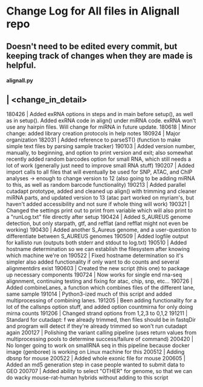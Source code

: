# Change Log for All files in Alignall repo 
## Doesn't need to be edited every commit, but keeping track of changes when they are made is helpful. 

#### alignall.py 
<date> | <change_in_detail>
------------------------------
180426 | Added exRNA options in steps and in main before setup(), as well as in setup().  Added exRNA code in align() under miRNA code.  exRNA won't use any hairpin files.  Will change for miRNA in future update.
180618 | Minor change: added library creation protocols in help notes
180924 | Major organization
182031 | Added reference to parseST() (function to make simple text files by parsing sample tracker)
190103 | Added version number, manually, to beginning, and option to print version and exit; also somewhat recently added random barcodes option for small RNA, which still needs a lot of work (generally just need to improve small RNA stuff)
190207 | Added import calls to all files that will eventually be used for SNP, ATAC, and ChIP analyses -> enough to change version to 12 (also going to be adding miRNA to this, as well as random barcode functionality)
190213 | Added parallel cutadapt prototype, added and cleaned up align() with trimming and cleaner miRNA parts, and updated version to 13 (atac part worked on myriam's, but haven't added accessibility and not sure if whole thing will work)
190321 | Changed the settings print out to print from variable which will also print to a "runLog.txt" file directly after setup
190424 | Added S_AUREUS genome detection, but only starpath, gtf, and refflat (and refflat might not even be working)
190430 | Added another S_Aureus genome, and a user-question to differentiate between S_AUREUS genomes
190509 | Added logfile output for kallisto run (outputs both stderr and stdout to log.txt)
190510 | Added hostname determination so we can establish the filesystem after knowing which machine we're on
190522 | Fixed hostname determination so it's simpler also added functionality if only want to do counts and several alignmentdirs exist
190603 | Created the new script (this one) to package up necessary components
190724 | Now works for single end rna-seq alignnment, continuing testing and fixing for atac, chip, snp, etc...
190726 | Added combineLanes, a function which combines files of the different lane, same sample
191014 | Python3-ized much of this script and added multiprocessing of combining lanes.
191205 | Been adding functionality for a lot of the callsnps option stuff, and added option countmirna for only doing mirna counts 
191206 | Changed strand options from 1,2,3 to 0,1,2
191211 | Standard for cutadapt: f we already trimmed, then files should be in fastqDir and program will detect if they're already trimmed so won't run cutadapt again
200127 | Polishing the variant calling pipeline (uses return values from multiprocessing pools to determine success/failure of command)
200420 | No longer going to work on smallRNA seq in this pipeline because docker image (genboree) is working on Linux machine for this
200512 | Adding dbsnp for mouse 
200522 | Added whole exonic file for mouse
200605 | Added an md5 generation step in case people wanted to submit data to GEO 
200707 | Added ability to select "OTHER" for genome, so that we can do wacky mouse-rat-human hybrids without adding to this script 



